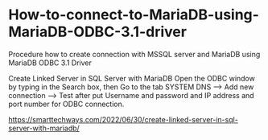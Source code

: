 # How-to-connect-to-MariaDB-using-MariaDB-ODBC-3.1-driver
Procedure how to create connection with MSSQL server and MariaDB using MariaDB ODBC 3.1 Driver

Create Linked Server in SQL Server with MariaDB
Open the ODBC window by typing in the Search box, then Go to the tab SYSTEM DNS –> Add new connection –> Test after put Username and password and IP address and port number for ODBC connection.

https://smarttechways.com/2022/06/30/create-linked-server-in-sql-server-with-mariadb/
